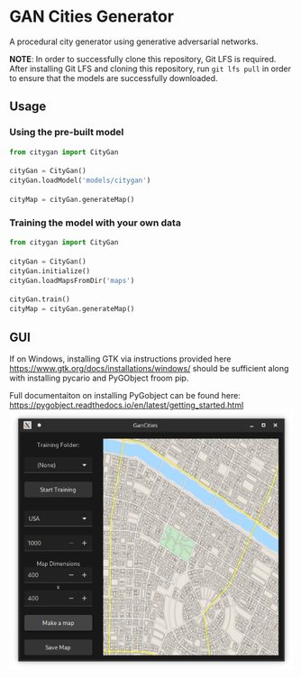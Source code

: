 # GAN Cities Generator

A procedural city generator using generative adversarial networks.

**NOTE**: In order to successfully clone this repository, Git LFS is required.
After installing Git LFS and cloning this repository, run `git lfs pull`
in order to ensure that the models are successfully downloaded.

## Usage

### Using the pre-built model
```python
from citygan import CityGan 

cityGan = CityGan()
cityGan.loadModel('models/citygan')

cityMap = cityGan.generateMap()
```

### Training the model with your own data
```python
from citygan import CityGan

cityGan = CityGan()
cityGan.initialize()
cityGan.loadMapsFromDir('maps')

cityGan.train()
cityMap = cityGan.generateMap()
```

## GUI
If on Windows, installing GTK via instructions provided here https://www.gtk.org/docs/installations/windows/
should be sufficient along with installing pycario and PyGObject froom pip. 

Full documentaiton on installing PyGobject can be found here: https://pygobject.readthedocs.io/en/latest/getting_started.html
![Screenshot of GanCities UI](https://raw.githubusercontent.com/ProjectCity-Group/gan-cities/master/screenshot/screenshot.png?token=ACHD5QBWEP3NRK2SNS6QEAK667B3O)
